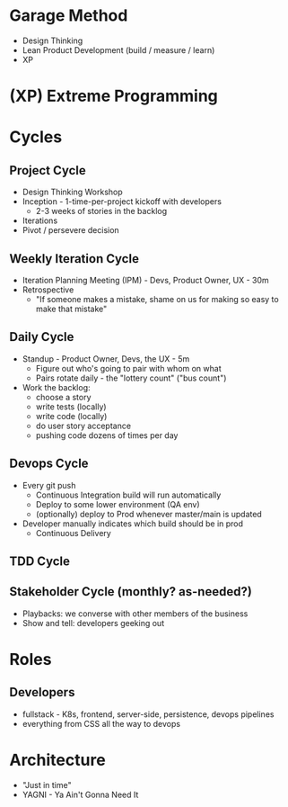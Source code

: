 # Garage Method

- Design Thinking
- Lean Product Development (build / measure / learn)
- XP

# (XP) Extreme Programming

# Cycles

## Project Cycle

- Design Thinking Workshop
- Inception - 1-time-per-project kickoff with developers
  - 2-3 weeks of stories in the backlog
- Iterations
- Pivot / persevere decision

## Weekly Iteration Cycle

- Iteration Planning Meeting (IPM) - Devs, Product Owner, UX - 30m
- Retrospective
  - "If someone makes a mistake, shame on us for making so easy to make that mistake"

## Daily Cycle

- Standup - Product Owner, Devs, the UX - 5m
  - Figure out who's going to pair with whom on what
  - Pairs rotate daily - the "lottery count" ("bus count")
- Work the backlog:
  - choose a story
  - write tests (locally)
  - write code (locally)
  - do user story acceptance
  - pushing code dozens of times per day

## Devops Cycle

- Every git push
  - Continuous Integration build will run automatically
  - Deploy to some lower environment (QA env)
  - (optionally) deploy to Prod whenever master/main is updated
- Developer manually indicates which build should be in prod
  - Continuous Delivery

## TDD Cycle

## Stakeholder Cycle (monthly? as-needed?)

- Playbacks: we converse with other members of the business
- Show and tell: developers geeking out

# Roles

## Developers

- fullstack - K8s, frontend, server-side, persistence, devops pipelines
- everything from CSS all the way to devops

# Architecture

- "Just in time"
- YAGNI - Ya Ain't Gonna Need It

